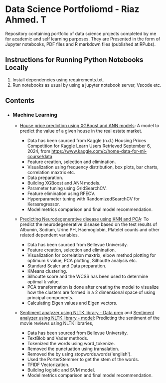 # Data Science Portfoliomd - Riaz Ahmed. T
Repository containing portfolio of data science projects completed by me for academic and self learning purposes. They are Presented in the form of Jupyter notebooks, PDF files and R markdown files (published at RPubs).

## Instructions for Running Python Notebooks Locally
1. Install dependencies using requirements.txt.
2. Run notebooks as usual by using a jupyter notebook server, Vscode etc.

## Contents

- ### Machine Learning

	- [House price prediction using XGBoost and ANN models](https://github.com/riazahmedtgithub/Models/blob/main/HousePrediction%20using%20XGBoost%20and%20ANN.pdf): A model to predict the value of a given house in the real estate market.
		- Data has been sourced from Kaggle (n.d.) Housing Prices Competition for Kaggle Learn Users Retrieved September 6, 2024, from https://www.kaggle.com/c/home-data-for-ml-course/data
		- Feature creation, selection and elimination.
		- Visualization using frequency distribution, box plots, bar charts, correlation maxtrix etc.
		- Data preparation.
		- Building XGBoost and ANN models.
		- Parameter tuning using GridSearchCV.
		- Feature elimination using RFECV. 
		- Hyperparameter tuning with RandomizedSearchCV for Kerasregressor.
  		- Model metrics comparison and final model recommendation.
    	
	- [Predicting Neurodegenerative disease using KNN and PCA](https://github.com/riazahmedtgithub/Models/blob/main/Predicting%20NeuroDegenerative%20disease%20using%20KNN%20and%20PCA.ipynb): To predict the neurodegenerative disease based on the test results of Albumin, Sodium, Urine PH, Haemoglobin, Platelet counts and other related dependent variables.
		- Data has been sourced from Bellevue University.
		- Feature creation, selection and elimination.
		- Visualization for correlation maxtrix, elbow method plotting for optimum k value, PCA plotting, Silhoutte analysis etc.
		- Standard Scaler and Data preparation.
		- KMeans clustering.
		- Silhoutte score and the WCSS has been used to determine optimal k value.
		- PCA transformation is done after creating the model to visualize how the clusters are formed in a 2 dimensional space of using principal components.
		- Calculating Eigen values and Eigen vectors.
   
	- [Sentiment analyzer using NLTK library - Data prep](https://github.com/riazahmedtgithub/Models/blob/main/Sentiment%20Analyzer%20using%20NLTK.ipynb) and [Sentiment analyzer using NLTK library - model](https://github.com/riazahmedtgithub/Models/blob/main/SentimentAnalysis%20Model.ipynb): Predicting the sentiment of the movie reviews using NLTK libraries,
 		- Data has been sourced from Bellevue University.
		- TextBlob and Vader methods.
		- Tokenized the words using word_tokenize.
		- Removed the punctuation using transalation.
		- Removed the by using stopwords.words('english').
		- Used the PorterStemmer to get the stem of the words.
		- TFIDF Vectorization.
		- Building logistic and SVM model.
		- Model metrics comparison and final model recommendation.

